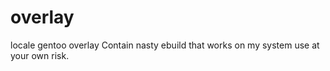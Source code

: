 overlay
=======

locale gentoo overlay
Contain nasty ebuild that works on my system use at your own risk.
